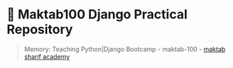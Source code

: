 # 📖 Maktab100 Django Practical Repository
> Memory: Teaching Python|Django Bootcamp - maktab-100 - [maktab sharif academy](https://maktabsharif.ir)

